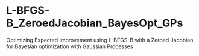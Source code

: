 # L-BFGS-B_ZeroedJacobian_BayesOpt_GPs
Optimizing Expected Improvement using L-BFGS-B with a Zeroed Jacobian for Bayesian optimization with Gaussian Processes
